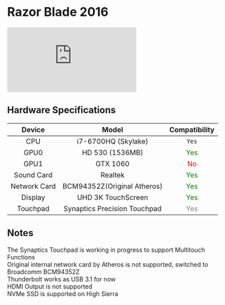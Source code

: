 # Razor Blade 2016
![TonyMacX86](https://www.tonymacx86.com/proxy.php?image=https%3A%2F%2Fassets.razerzone.com%2Feeimages%2Fproducts%2F26727%2Frzrblade14-15.png&hash=2cf9cd7c4515a195a517cd0a31cc3f8e)
## Hardware Specifications
| Device | Model | Compatibility |
| :-: | :-: | :-: |
| CPU | i7-6700HQ (Skylake) | `Yes` |
| GPU0 | HD 530 (1536MB) | <font color=green>Yes</font> |
| GPU1 | GTX 1060 | <font color=red>No</font> |
| Sound Card | Realtek | <font color=green>Yes</font> |
| Network Card | BCM94352Z(Original Atheros) | <font color=green>Yes</font> |
| Display | UHD 3K TouchScreen | <font color=green>Yes</font> |
| Touchpad | Synaptics Precision Touchpad | <font color=gray>Yes</font> |

## Notes
The Synaptics Touchpad is working in progress to support Multitouch Functions  
Original internal network card by Atheros is not supported, switched to Broadcomm BCM94352Z  
Thunderbolt works as USB 3.1 for now  
HDMI Output is not supported  
NVMe SSD is supported on High Sierra
